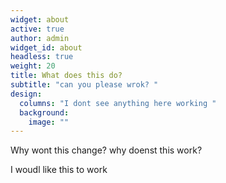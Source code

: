 ```yaml
---
widget: about
active: true
author: admin
widget_id: about
headless: true
weight: 20
title: What does this do?
subtitle: "can you please wrok? "
design:
  columns: "I dont see anything here working "
  background:
    image: ""
---
```

Why wont this change? why doenst this work?


I woudl like this to work 